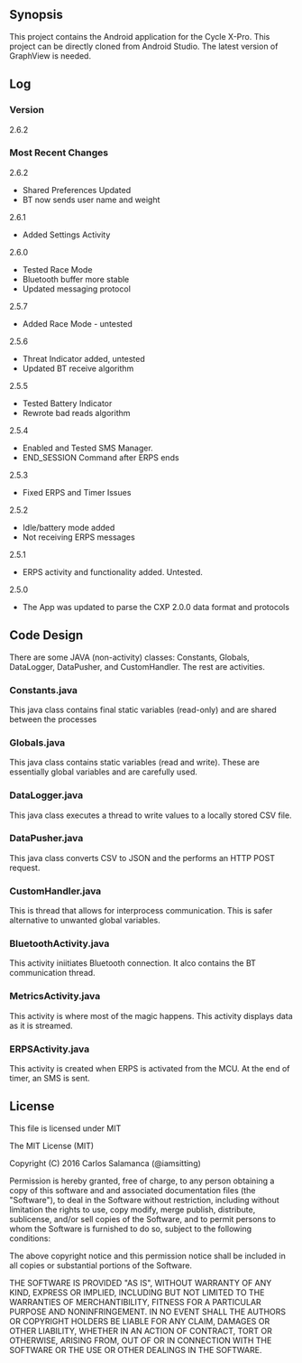 ## Synopsis

This project contains the Android application for the Cycle X-Pro. This project can be directly cloned from Android Studio. The latest version of GraphView is needed.

## Log

### Version

2.6.2

### Most Recent Changes

2.6.2
- Shared Preferences Updated
- BT now sends user name and weight

2.6.1
- Added Settings Activity

2.6.0
- Tested Race Mode
- Bluetooth buffer more stable
- Updated messaging protocol

2.5.7
- Added Race Mode - untested

2.5.6
- Threat Indicator added, untested
- Updated BT receive algorithm

2.5.5
- Tested Battery Indicator
- Rewrote bad reads algorithm

2.5.4
- Enabled and Tested SMS Manager.
- END_SESSION Command after ERPS ends

2.5.3
- Fixed ERPS and Timer Issues

2.5.2
- Idle/battery mode added
- Not receiving ERPS messages

2.5.1
- ERPS activity and functionality added. Untested.

2.5.0
- The App was updated to parse the CXP 2.0.0 data format and protocols

## Code Design

There are some JAVA (non-activity) classes: Constants, Globals, DataLogger, DataPusher, and CustomHandler. The rest are activities.

### Constants.java 

This java class contains final static variables (read-only) and are shared between the processes

### Globals.java

This java class contains static variables (read and write). These are essentially global variables and are carefully used.

### DataLogger.java

This java class executes a thread to write values to a locally stored CSV file.

### DataPusher.java

This java class converts CSV to JSON and the performs an HTTP POST request.

### CustomHandler.java

This is thread that allows for interprocess communication. This is safer alternative to unwanted global variables.

### BluetoothActivity.java

This activity iniitiates Bluetooth connection. It alco contains the BT communication thread.

### MetricsActivity.java

This activity is where most of the magic happens. This activity displays data as it is streamed.

### ERPSActivity.java

This activity is created when ERPS is activated from the MCU. At the end of timer, an SMS is sent.

## License

This file is licensed under MIT
 
The MIT License (MIT)
 
Copyright (C) 2016 Carlos Salamanca (@iamsitting)
 
Permission is hereby granted, free of charge, to any person obtaining a copy of this software and
and associated documentation files (the "Software"), to deal in the Software without restriction,
including without limitation the rights to use, copy modify, merge publish, distribute, sublicense,
and/or sell copies of the Software, and to permit persons to whom the Software is furnished to do
so, subject to the following conditions:

The above copyright notice and this permission notice shall be included in all copies or
substantial portions of the Software.
 
THE SOFTWARE IS PROVIDED "AS IS", WITHOUT WARRANTY OF ANY KIND, EXPRESS OR IMPLIED,
INCLUDING BUT NOT LIMITED TO THE WARRANTIES OF MERCHANTIBILITY, FITNESS FOR A
PARTICULAR PURPOSE AND NONINFRINGEMENT. IN NO EVENT SHALL THE AUTHORS OR
COPYRIGHT HOLDERS BE LIABLE FOR ANY CLAIM, DAMAGES OR OTHER LIABILITY, WHETHER IN
AN ACTION OF CONTRACT, TORT OR OTHERWISE, ARISING FROM, OUT OF OR IN CONNECTION
WITH THE SOFTWARE OR THE USE OR OTHER DEALINGS IN THE SOFTWARE.